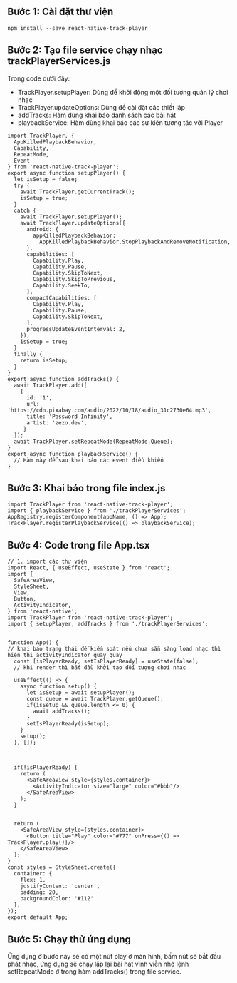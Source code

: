 ## Bước 1: Cài đặt thư viện
```
npm install --save react-native-track-player
```
## Bước 2: Tạo file service chạy nhạc trackPlayerServices.js
Trong code dưới đây: 
- TrackPlayer.setupPlayer: Dùng để khởi động một đối tượng quản lý chơi nhạc
- TrackPlayer.updateOptions: Dùng để cài đặt các thiết lập
- addTracks: Hàm dùng khai báo danh sách các bài hát
- playbackService: Hàm dùng khai báo các sự kiện tương tác với Player

 
```
import TrackPlayer, {
  AppKilledPlaybackBehavior,
  Capability,
  RepeatMode,
  Event
} from 'react-native-track-player';
export async function setupPlayer() {
  let isSetup = false;
  try {
    await TrackPlayer.getCurrentTrack();
    isSetup = true;
  }
  catch {
    await TrackPlayer.setupPlayer();
    await TrackPlayer.updateOptions({
      android: {
        appKilledPlaybackBehavior:
          AppKilledPlaybackBehavior.StopPlaybackAndRemoveNotification,
      },
      capabilities: [
        Capability.Play,
        Capability.Pause,
        Capability.SkipToNext,
        Capability.SkipToPrevious,
        Capability.SeekTo,
      ],
      compactCapabilities: [
        Capability.Play,
        Capability.Pause,
        Capability.SkipToNext,
      ],
      progressUpdateEventInterval: 2,
    });
    isSetup = true;
  }
  finally {
    return isSetup;
  }
}
export async function addTracks() {
  await TrackPlayer.add([
    {
      id: '1',
      url: 'https://cdn.pixabay.com/audio/2022/10/18/audio_31c2730e64.mp3',
      title: 'Password Infinity',
      artist: 'zezo.dev',
     }
  ]);
  await TrackPlayer.setRepeatMode(RepeatMode.Queue);
}
export async function playbackService() {
  // Hàm này để sau khai báo các event điều khiển
}
```

## Bước 3: Khai báo trong file index.js
 
```
import TrackPlayer from 'react-native-track-player';
import { playbackService } from './trackPlayerServices';
AppRegistry.registerComponent(appName, () => App);
TrackPlayer.registerPlaybackService(() => playbackService);
```

## Bước 4: Code trong file App.tsx

```
// 1. import các thư viện
import React, { useEffect, useState } from 'react';
import {
  SafeAreaView,
  StyleSheet,
  View,
  Button,
  ActivityIndicator,
} from 'react-native';
import TrackPlayer from 'react-native-track-player';
import { setupPlayer, addTracks } from './trackPlayerServices';


function App() {
// khai báo trạng thái để kiểm soát nếu chưa sẵn sàng load nhạc thì hiện thị activityIndicator quay quay
  const [isPlayerReady, setIsPlayerReady] = useState(false);
  // khi render thì bắt đầu khởi tạo đối tượng chơi nhạc
  
  useEffect(() => {
    async function setup() {
      let isSetup = await setupPlayer();
      const queue = await TrackPlayer.getQueue();
      if(isSetup && queue.length <= 0) {
        await addTracks();
      }
      setIsPlayerReady(isSetup);
    }
    setup();
  }, []);
  
  
  
  if(!isPlayerReady) {
    return (
      <SafeAreaView style={styles.container}>
        <ActivityIndicator size="large" color="#bbb"/>
      </SafeAreaView>
    );
  }
  
  
  return (
    <SafeAreaView style={styles.container}>
      <Button title="Play" color="#777" onPress={() => TrackPlayer.play()}/>
    </SafeAreaView>
  );
}
const styles = StyleSheet.create({
  container: {
    flex: 1,
    justifyContent: 'center',
    padding: 20,
    backgroundColor: '#112'
  },
});
export default App;
```

## Bước 5: Chạy thử ứng dụng
Ứng dụng ở bước này sẽ có một nút play ở màn hình, bấm nút sẽ bắt đầu phát nhạc, ứng dụng sẽ chạy lặp lại bài hát vĩnh viễn nhờ lệnh setRepeatMode ở trong hàm addTracks() trong file service.
